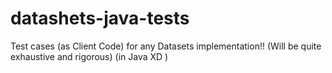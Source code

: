 # datashets-java-tests
Test cases (as Client Code) for any Datasets implementation!!  (Will be quite exhaustive and rigorous)    (in Java XD )
